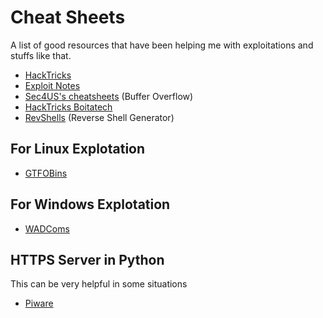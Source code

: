 # Cheat Sheets
A list of good resources that have been helping me with exploitations and stuffs like that.

- [HackTricks](https://book.hacktricks.xyz/)
- [Exploit Notes](https://exploit-notes.hdks.org/)
- [Sec4US's cheatsheets](https://cheatsheet.sec4us.com.br/) (Buffer Overflow)
- [HackTricks Boitatech](https://hacktricks.boitatech.com.br/)
- [RevShells](https://www.revshells.com/) (Reverse Shell Generator)

## For Linux Explotation
- [GTFOBins](https://gtfobins.github.io/)

## For Windows Explotation
- [WADComs](https://wadcoms.github.io/)

## HTTPS Server in Python
This can be very helpful in some situations
- [Piware](https://piware.de/2011/01/creating-an-https-server-in-python/)
